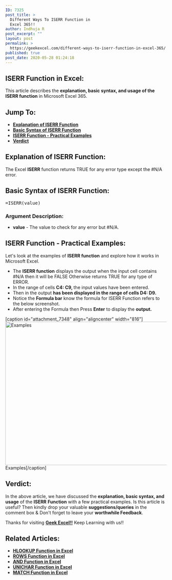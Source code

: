 ```yaml
---
ID: 7325
post_title: >
  Different Ways To ISERR Function in
  Excel 365!!
author: Indhuja R
post_excerpt: ""
layout: post
permalink: >
  https://geekexcel.com/different-ways-to-iserr-function-in-excel-365/
published: true
post_date: 2020-05-28 01:24:18
---
```

<h2>ISERR Function in Excel:</h2>
This article describes the <strong>explanation, basic syntax, and usage of the ISERR function</strong> in Microsoft Excel 365.
<h2>Jump To:</h2>
<ul>
 	<li><a href="#1"><strong>Explanation of ISERR Function</strong></a></li>
 	<li><a href="#2"><strong>Basic Syntax of ISERR Function</strong></a></li>
 	<li><a href="#3"><strong>ISERR Function - Practical Examples</strong></a></li>
 	<li><strong><a href="#4">Verdict</a></strong></li>
</ul>
<h2 id="1"><strong>Explanation of ISERR Function:</strong></h2>
The Excel <strong>ISERR</strong> function returns TRUE for any error type except the #N/A error.
<h2 id="2"><strong>Basic Syntax of ISERR Function:</strong></h2>
<pre>=ISERR(value)</pre>
<h3><strong>Argument Description:</strong></h3>
<ul>
 	<li class="first"><strong>value</strong> - The value to check for any error but #N/A.</li>
</ul>
<h2 id="3"><strong>ISERR Function - Practical Examples:</strong></h2>
Let's look at the examples of <strong>ISERR </strong><b>function</b> and explore how it works in Microsoft Excel.
<ul>
 	<li>The <strong>ISERR </strong><b>function</b> displays the output when the input cell contains #N/A then it will be FALSE Otherwise returns TRUE for any type of ERROR.</li>
 	<li>In the range of cells <strong>C4: C9, </strong>the input values have been entered.</li>
 	<li>Then in the output <b>has been displayed in the range of cells D4: D9.</b></li>
 	<li>Notice the <strong>Formula bar</strong> know the formula for ISERR Function refers to the below screenshot.</li>
 	<li>After entering the Formula then Press <strong>Enter</strong> to display the <strong>output.</strong></li>
</ul>
[caption id="attachment_7348" align="aligncenter" width="816"]<img class="wp-image-7348 size-full" src="https://geekexcel.com/wp-content/uploads/2020/05/Screenshot_1-47.png" alt="Examples" width="816" height="448" /> Examples[/caption]
<h2 id="4"><strong>Verdict:</strong></h2>
In the above article, we have discussed the <strong>explanation, basic syntax, and usage</strong> of the <strong>ISERR</strong> <b>Function</b> with a few practical examples. Is this article is useful? Then kindly drop your valuable <strong>suggestions/queries</strong> in the comment box &amp; Don't forget to leave your <strong>worthwhile Feedback</strong>.

Thanks for visiting <strong><a href="https://geekexcel.com/">Geek Excel!!</a></strong> Keep Learning with us!!
<h2>Related Articles:</h2>
<ul>
 	<li><a href="https://geekexcel.com/use-hlookup-function-in-microsoft-excel-365-in-easy-ways/" rel="nofollow"><strong>HLOOKUP Function in Excel</strong></a></li>
 	<li><a href="https://geekexcel.com/use-rows-function-in-microsoft-excel-365-simple-methods/" rel="nofollow"><strong>ROWS Function in Excel</strong></a></li>
 	<li><a href="https://geekexcel.com/how-to-use-and-function-in-microsoft-excel-365/" rel="nofollow"><strong>AND Function in Excel</strong></a></li>
 	<li><a href="https://geekexcel.com/how-to-use-unichar-function-in-microsoft-excel-2013/" rel="nofollow"><strong>UNICHAR Function in Excel</strong></a></li>
 	<li><a href="https://geekexcel.com/how-to-use-match-function-in-microsoft-excel-365/" rel="nofollow"><strong>MATCH Function in Excel</strong></a></li>
</ul>